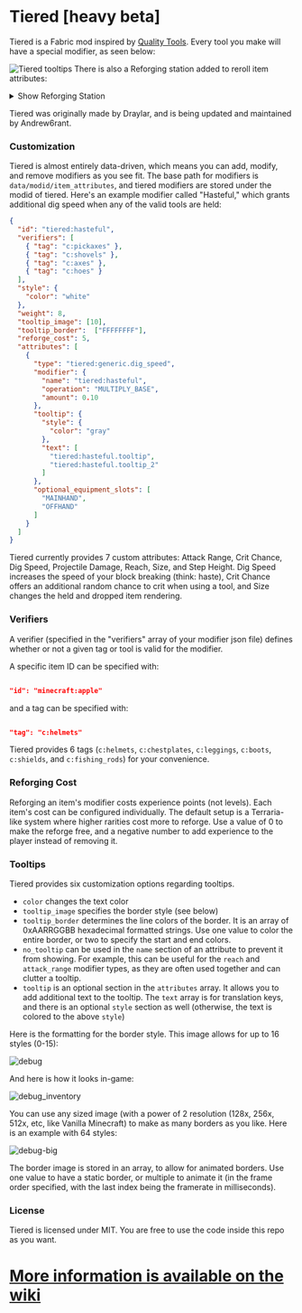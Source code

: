 # Tiered [heavy beta]

Tiered is a Fabric mod inspired by [Quality Tools](https://www.curseforge.com/minecraft/mc-mods/quality-tools). Every tool you make will have a special modifier, as seen below:

![Tiered tooltips](https://user-images.githubusercontent.com/57331134/142939375-8ea3935d-ec9d-4f47-aea7-8cfb090a2159.png)
There is also a Reforging station added to reroll item attributes:
<details>
  <summary>Show Reforging Station</summary>

![Tiered Reforging Station](https://user-images.githubusercontent.com/57331134/172750885-5ba9668d-51db-43ff-ba63-d5c177210462.png)
The Reforging Station holds a small inventory, click on the drawer to open it.
</details>

Tiered was originally made by Draylar, and is being updated and maintained by Andrew6rant.

### Customization

Tiered is almost entirely data-driven, which means you can add, modify, and remove modifiers as you see fit. The base path for modifiers is `data/modid/item_attributes`, and tiered modifiers are stored under the modid of tiered. Here's an example modifier called "Hasteful," which grants additional dig speed when any of the valid tools are held:
```json
{
  "id": "tiered:hasteful",
  "verifiers": [
    { "tag": "c:pickaxes" },
    { "tag": "c:shovels" },
    { "tag": "c:axes" },
    { "tag": "c:hoes" }
  ],
  "style": {
    "color": "white"
  },
  "weight": 8,
  "tooltip_image": [10],
  "tooltip_border":  ["FFFFFFFF"],
  "reforge_cost": 5,
  "attributes": [
    {
      "type": "tiered:generic.dig_speed",
      "modifier": {
        "name": "tiered:hasteful",
        "operation": "MULTIPLY_BASE",
        "amount": 0.10
      },
      "tooltip": {
        "style": {
          "color": "gray"
        },
        "text": [
          "tiered:hasteful.tooltip",
          "tiered:hasteful.tooltip_2"
        ]
      },
      "optional_equipment_slots": [
        "MAINHAND",
        "OFFHAND"
      ]
    }
  ]
}
```

Tiered currently provides 7 custom attributes: Attack Range, Crit Chance, Dig Speed, Projectile Damage, Reach, Size, and Step Height. Dig Speed increases the speed of your block breaking (think: haste), Crit Chance offers an additional random chance to crit when using a tool, and Size changes the held and dropped item rendering.

### Verifiers

A verifier (specified in the "verifiers" array of your modifier json file) defines whether or not a given tag or tool is valid for the modifier. 

A specific item ID can be specified with:

```json

"id": "minecraft:apple"

```

and a tag can be specified with:

```json

"tag": "c:helmets"

```

Tiered provides 6 tags (`c:helmets`, `c:chestplates`, `c:leggings`, `c:boots`, `c:shields`, and `c:fishing_rods`) for your convenience.

### Reforging Cost

Reforging an item's modifier costs experience points (not levels). Each item's cost can be configured individually. The default setup is a Terraria-like system where higher rarities cost more to reforge. Use a value of 0 to make the reforge free, and a negative number to add experience to the player instead of removing it.

### Tooltips

Tiered provides six customization options regarding tooltips.

- `color` changes the text color
- `tooltip_image` specifies the border style (see below)
- `tooltip_border` determines the line colors of the border. It is an array of 0xAARRGGBB hexadecimal formatted strings. Use one value to color the entire border, or two to specify the start and end colors.
- `no_tooltip` can be used in the `name` section of an attribute to prevent it from showing. For example, this can be useful for the `reach` and `attack_range` modifier types, as they are often used together and can clutter a tooltip.
- `tooltip` is an optional section in the `attributes` array. It allows you to add additional text to the tooltip. The `text` array is for translation keys, and there is an optional `style` section as well (otherwise, the text is colored to the above `style`)

Here is the formatting for the border style. This image allows for up to 16 styles (0-15):

![debug](https://user-images.githubusercontent.com/57331134/145140352-ae70ddf9-6141-4288-a4b4-1868277498be.png)

And here is how it looks in-game:

![debug_inventory](https://user-images.githubusercontent.com/57331134/145140685-ce11ff58-b277-4029-b588-83f0db4b237d.png)

You can use any sized image (with a power of 2 resolution (128x, 256x, 512x, etc, like Vanilla Minecraft) to make as many borders as you like. Here is an example with 64 styles:

![debug-big](https://user-images.githubusercontent.com/57331134/145140359-26c8014a-dcfc-4fbf-8364-41e7235bcbd9.png)

The border image is stored in an array, to allow for animated borders. Use one value to have a static border, or multiple to animate it (in the frame order specified, with the last index being the framerate in milliseconds).

### License
Tiered is licensed under MIT. You are free to use the code inside this repo as you want.

# [More information is available on the wiki](https://github.com/Andrew6rant/tiered/wiki)
